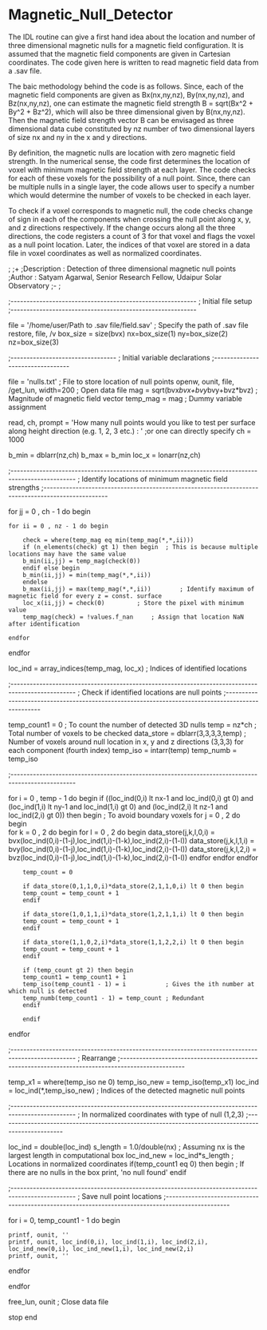# Magnetic_Null_Detector
The IDL routine can give a first hand idea about the location and number of three dimensional magnetic nulls for a magnetic field configuration. It is assumed that the magnetic field components are given in Cartesian coordinates. The code given here is written to read magnetic field data from a .sav file.

The baic methodology behind the code is as follows. Since, each of the magnetic field components are given as Bx(nx,ny,nz), By(nx,ny,nz), and Bz(nx,ny,nz), one can estimate the magnetic field strength B = sqrt(Bx^2 + By^2 + Bz^2), which will also be three dimensional given by B(nx,ny,nz). Then the magnetic field strength vector B can be envisaged as three dimensional data cube constituted by nz number of two dimensional layers of size nx and ny in the x and y directions.

By definition, the magnetic nulls are location with zero magnetic field strength. In the numerical sense, the code first determines the location of voxel with minimum magnetic field strength at each layer. The code checks for each of these voxels for the possibility of a null point. Since, there can be multiple nulls in a single layer, the code allows user to specify a number which would determine the number of voxels to be checked in each layer.

To check if a voxel corresponds to magnetic null, the code checks change of sign in each of the components when crossing the null point along x, y, and z directions respectively. If the change occurs along all the three directions, the code registers a count of 3 for that voxel and flags the voxel as a null point location. Later, the indices of that voxel are stored in a data file in voxel coordinates as well as normalized coordinates.

;
;+
;Description : Detection of three dimensional magnetic null points
;Author : Satyam Agarwal, Senior Research Fellow, Udaipur Solar Observatory
;-
;

;----------------------------------------------------------
; Initial file setup
;----------------------------------------------------------

file = '/home/user/Path to .sav file/field.sav'		; Specify the path of .sav file
restore, file, /v
box_size = size(bvx)
nx=box_size(1)
ny=box_size(2)
nz=box_size(3)
 
;---------------------------------
; Initial variable declarations
;---------------------------------

file = 'nulls.txt'						; File to store location of null points
openw, ounit, file, /get_lun, width=200			; Open data file
mag  = sqrt(bvx*bvx+bvy*bvy+bvz*bvz)				; Magnitude of magnetic field vector
temp_mag = mag							; Dummy variable assignment

read, ch, prompt = 'How many null points would you like to test per surface along height direction (e.g. 1, 2, 3 etc.) : '
;or one can directly specify 
ch = 1000

b_min = dblarr(nz,ch)
b_max = b_min
loc_x = lonarr(nz,ch)

;--------------------------------------------------------------------------------------------------
; Identify locations of minimum magnetic field strengths
;--------------------------------------------------------------------------------------------------

for jj = 0 , ch - 1 do begin

	for ii = 0 , nz - 1 do begin
		
		check = where(temp_mag eq min(temp_mag(*,*,ii)))
		if (n_elements(check) gt 1) then begin	; This is because multiple locations may have the same value
		b_min(ii,jj) = temp_mag(check(0))
		endif else begin		
		b_min(ii,jj) = min(temp_mag(*,*,ii))
		endelse
		b_max(ii,jj) = max(temp_mag(*,*,ii))		; Identify maximum of magnetic field for every z = const. surface
		loc_x(ii,jj) = check(0)			; Store the pixel with minimum value
		temp_mag(check) = !values.f_nan		; Assign that location NaN after identification

	endfor

endfor

loc_ind = array_indices(temp_mag, loc_x)			; Indices of identified locations


;--------------------------------------------------------------------------------------------------
; Check if identified locations are null points
;--------------------------------------------------------------------------------------------------


temp_count1 = 0						; To count the number of detected 3D nulls
temp = nz*ch							; Total number of voxels to be checked
data_store = dblarr(3,3,3,3,temp)				; Number of voxels around null location in x, y and z directions (3,3,3) for each component (fourth index)
temp_iso = intarr(temp)
temp_numb = temp_iso

;--------------------------------------------------------------------------------------------------

for i = 0 , temp - 1 do begin
	if ((loc_ind(0,i) lt nx-1 and loc_ind(0,i) gt 0) and (loc_ind(1,i) lt ny-1 and loc_ind(1,i) gt 0) and (loc_ind(2,i) lt nz-1 and loc_ind(2,i) gt 0)) then begin ; To avoid boundary voxels
		for j = 0 , 2 do begin   
			for k = 0 , 2 do begin
				for l = 0 , 2 do begin
					data_store(j,k,l,0,i)  = bvx(loc_ind(0,i)-(1-j),loc_ind(1,i)-(1-k),loc_ind(2,i)-(1-l))
					data_store(j,k,l,1,i)  = bvy(loc_ind(0,i)-(1-j),loc_ind(1,i)-(1-k),loc_ind(2,i)-(1-l))
					data_store(j,k,l,2,i)  = bvz(loc_ind(0,i)-(1-j),loc_ind(1,i)-(1-k),loc_ind(2,i)-(1-l))
			        endfor
		        endfor
	        endfor 
		
		temp_count = 0
		
		if data_store(0,1,1,0,i)*data_store(2,1,1,0,i) lt 0 then begin 
		temp_count = temp_count + 1
		endif

		if data_store(1,0,1,1,i)*data_store(1,2,1,1,i) lt 0 then begin
		temp_count = temp_count + 1  
   		endif
	
		if data_store(1,1,0,2,i)*data_store(1,1,2,2,i) lt 0 then begin
		temp_count = temp_count + 1
		endif
   
		if (temp_count gt 2) then begin
		temp_count1 = temp_count1 + 1
		temp_iso(temp_count1 - 1) = i			; Gives the ith number at which null is detected
   		temp_numb(temp_count1 - 1) = temp_count	; Redundant
       	endif

        endif
endfor

;--------------------------------------------------------------------------------------------------
; Rearrange
;--------------------------------------------------------------------------------------------------

temp_x1 = where(temp_iso ne 0)
temp_iso_new = temp_iso(temp_x1)
loc_ind = loc_ind(*,temp_iso_new)				; Indices of the detected magnetic null points

;--------------------------------------------------------------------------------------------------
; In normalized coordinates with type of null (1,2,3)
;--------------------------------------------------------------------------------------------------

loc_ind = double(loc_ind)
s_length = 1.0/double(nx)					; Assuming nx is the largest length in computational box
loc_ind_new = loc_ind*s_length				; Locations in normalized coordinates
if(temp_count1 eq 0) then begin				; If there are no nulls in the box
print, 'no null found'
endif

;--------------------------------------------------------------------------------------------------
; Save null point locations
;--------------------------------------------------------------------------------------------------

for i = 0, temp_count1 - 1 do begin

	printf, ounit, ''
	printf, ounit, loc_ind(0,i), loc_ind(1,i), loc_ind(2,i), loc_ind_new(0,i), loc_ind_new(1,i), loc_ind_new(2,i)
	printf, ounit, ''

endfor

endfor

free_lun, ounit						; Close data file

stop
end

